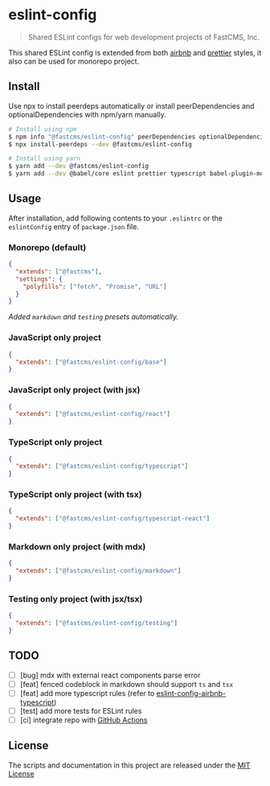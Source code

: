 # eslint-config

> Shared ESLint configs for web development projects of FastCMS, Inc.

This shared ESLint config is extended from both [airbnb](https://github.com/airbnb/javascript) and [prettier](https://prettier.io/) styles, it also can be used for monorepo project.

## Install

Use npx to install peerdeps automatically or install peerDependencies and optionalDependencies with npm/yarn manually.

```bash
# Install using npm
$ npm info "@fastcms/eslint-config" peerDependencies optionalDependencies
$ npx install-peerdeps --dev @fastcms/eslint-config

# Install using yarn
$ yarn add --dev @fastcms/eslint-config
$ yarn add --dev @babel/core eslint prettier typescript babel-plugin-module-resolver
```

## Usage

After installation, add following contents to your `.eslintrc` or the `eslintConfig` entry of `package.json` file.

### Monorepo (default)

```json
{
  "extends": ["@fastcms"],
  "settings": {
    "polyfills": ["fetch", "Promise", "URL"]
  }
}
```

_Added `markdown` and `testing` presets automatically._

### JavaScript only project

```json
{
  "extends": ["@fastcms/eslint-config/base"]
}
```

### JavaScript only project (with jsx)

```json
{
  "extends": ["@fastcms/eslint-config/react"]
}
```

### TypeScript only project

```json
{
  "extends": ["@fastcms/eslint-config/typescript"]
}
```

### TypeScript only project (with tsx)

```json
{
  "extends": ["@fastcms/eslint-config/typescript-react"]
}
```

### Markdown only project (with mdx)

```json
{
  "extends": ["@fastcms/eslint-config/markdown"]
}
```

### Testing only project (with jsx/tsx)

```json
{
  "extends": ["@fastcms/eslint-config/testing"]
}
```

## TODO

- [ ] [bug] mdx with external react components parse error
- [ ] [feat] fenced codeblock in markdown should support `ts` and `tsx`
- [ ] [feat] add more typescript rules (refer to [eslint-config-airbnb-typescript](iamturns/eslint-config-airbnb-typescript))
- [ ] [test] add more tests for ESLint rules
- [ ] [ci] integrate repo with [GitHub Actions](https://docs.github.com/cn/actions/guides/building-and-testing-nodejs)

## License

The scripts and documentation in this project are released under the [MIT License](./license)
